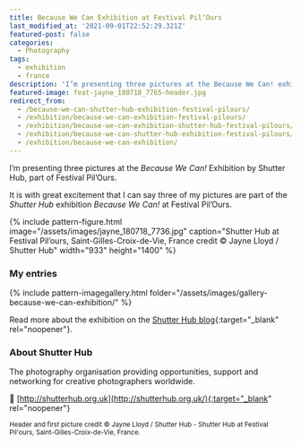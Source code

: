 ```yaml
---
title: Because We Can Exhibition at Festival Pil’Ours
last_modified_at: '2021-09-01T22:52:29.321Z'
featured-post: false
categories:
  - Photography
tags:
  - exhibition
  - france
description: 'I’m presenting three pictures at the Because We Can! exhibition by Shutter Hub, part of Festival Pil’Ours.'
featured-image: feat-jayne_180718_7765-header.jpg
redirect_from:
  - /because-we-can-shutter-hub-exhibition-festival-pilours/
  - /exhibition/because-we-can-exhibition-festival-pilours/
  - /exhibition/because-we-can-exhibition-shutter-hub-festival-pilours/
  - /exhibition/because-we-can-shutter-hub-exhibition-festival-pilours/
  - /exhibition/because-we-can-exhibition/
---
```

<p class="lead">I’m presenting three pictures at the <em>Because We Can!</em> Exhibition by Shutter Hub, part of Festival Pil’Ours.</p>

It is with great excitement that I can say three of my pictures are part of the _Shutter Hub_ exhibition _Because We Can!_ at Festival Pil’Ours.

<!--more-->

{% include pattern-figure.html image="/assets/images/jayne_180718_7736.jpg" caption="Shutter Hub at Festival Pil’ours, Saint-Gilles-Croix-de-Vie, France credit © Jayne Lloyd / Shutter Hub" width="933" height="1400" %}

### My entries

{% include pattern-imagegallery.html folder="/assets/images/gallery-because-we-can-exhibition/" %}

Read more about the exhibition on the [Shutter Hub blog](https://shutterhub.org.uk/because-we-can-exhibition-launch-and-photos/){:target="_blank" rel="noopener"}.

### About Shutter Hub

The photography organisation providing opportunities, support and networking for creative photographers worldwide.  

🔗 [http://shutterhub.org.uk](http://shutterhub.org.uk/){:target="_blank" rel="noopener"}

<small>Header and first picture credit &copy; Jayne Lloyd / Shutter Hub - Shutter Hub at Festival Pil'ours, Saint-Gilles-Croix-de-Vie, France.</small>
